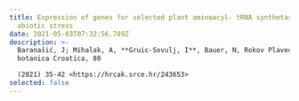 ```yaml
---
title: Expression of genes for selected plant aminoacyl- tRNA synthetases in the
  abiotic stress
date: 2021-05-03T07:32:56.789Z
description: >-
  Baranašić, J; Mihalak, A, **Gruic-Sovulj, I**, Bauer, N, Rokov Plavec, J. Acta
  botanica Croatica, 80

  (2021) 35-42 <https://hrcak.srce.hr/243653>
selected: false
---
```


